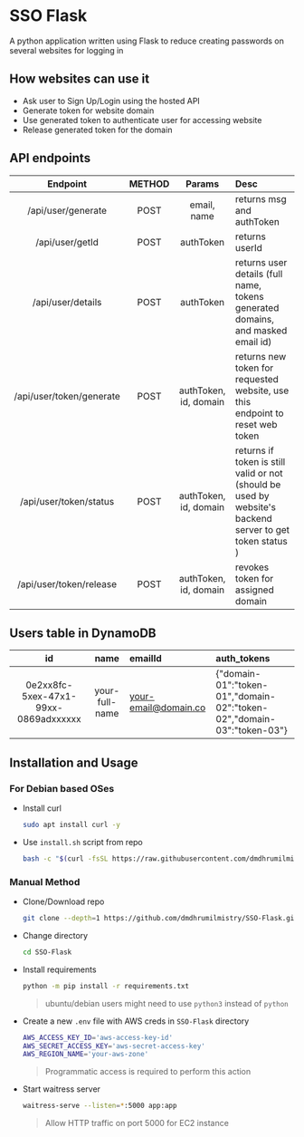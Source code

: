 # SSO Flask

A python application written using Flask to reduce creating passwords on several websites for logging in

## How websites can use it

- Ask user to Sign Up/Login using the hosted API
- Generate token for website domain
- Use generated token to authenticate user for accessing website
- Release generated token for the domain

## API endpoints

|         Endpoint         | METHOD |        Params         | Desc                                                                                                     |
| :----------------------: | :----: | :-------------------: | :------------------------------------------------------------------------------------------------------- |
|    /api/user/generate    |  POST  |      email, name      | returns msg and authToken                                                                                |
|     /api/user/getId      |  POST  |       authToken       | returns userId                                                                                           |
|    /api/user/details     |  POST  |       authToken       | returns user details (full name, tokens generated domains, and masked email id)                          |
| /api/user/token/generate |  POST  | authToken, id, domain | returns new token for requested website, use this endpoint to reset web token                            |
|  /api/user/token/status  |  POST  | authToken, id, domain | returns if token is still valid or not (should be used by website's backend server to get token status ) |
| /api/user/token/release  |  POST  | authToken, id, domain | revokes token for assigned domain                                                                        |

## Users table in DynamoDB

|                  id                  |      name      | emailId              | auth_tokens                                                            |
| :----------------------------------: | :------------: | :------------------- | :--------------------------------------------------------------------- |
| 0e2xx8fc-5xex-47x1-99xx-0869adxxxxxx | your-full-name | your-email@domain.co | {"domain-01":"token-01","domain-02":"token-02","domain-03":"token-03"} |

## Installation and Usage

### For Debian based OSes

- Install curl

  ```bash
  sudo apt install curl -y
  ```

- Use `install.sh` script from repo

  ```bash
  bash -c "$(curl -fsSL https://raw.githubusercontent.com/dmdhrumilmistry/SSO-Flask/main/install.sh)"
  ```

### Manual Method

- Clone/Download repo

  ```bash
  git clone --depth=1 https://github.com/dmdhrumilmistry/SSO-Flask.git
  ```

- Change directory

  ```bash
  cd SSO-Flask
  ```

- Install requirements

  ```bash
  python -m pip install -r requirements.txt
  ```

  > ubuntu/debian users might need to use `python3` instead of `python`

- Create a new `.env` file with AWS creds in `SSO-Flask` directory

  ```bash
  AWS_ACCESS_KEY_ID='aws-access-key-id'
  AWS_SECRET_ACCESS_KEY='aws-secret-access-key'
  AWS_REGION_NAME='your-aws-zone'
  ```

  > Programmatic access is required to perform this action

- Start waitress server

  ```bash
  waitress-serve --listen=*:5000 app:app
  ```

  > Allow HTTP traffic on port 5000 for EC2 instance

